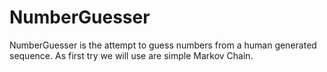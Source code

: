 NumberGuesser
=============

NumberGuesser is the attempt to guess numbers from a human generated sequence. As first try we
will use are simple Markov Chain.

